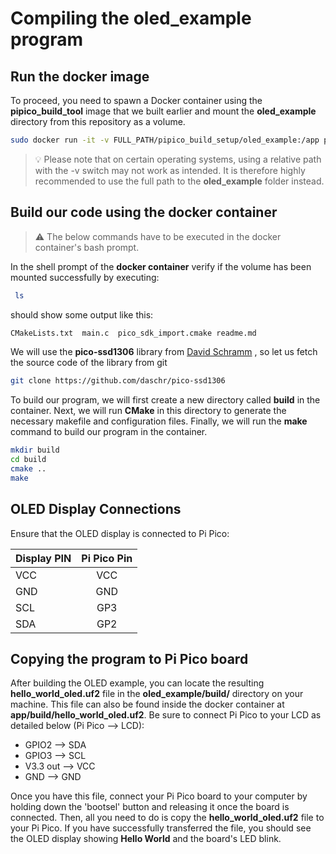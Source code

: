 # Compiling the oled_example program

## Run the docker image

To proceed, you need to spawn a Docker container using the **pipico_build_tool** image that we built earlier and mount the **oled_example** directory from this repository as a volume.

```bash
sudo docker run -it -v FULL_PATH/pipico_build_setup/oled_example:/app pipico_build_tool
```
> 💡 Please note that on certain operating systems, using a relative path with the -v switch may not work as intended. It is therefore highly recommended to use the full path to the **oled_example** folder instead.


## Build our code using the docker container 

> ⚠️ The below commands have to be executed in the docker container's  bash prompt.

In the shell prompt of the **docker container** verify if the volume has been mounted successfully by executing:

```bash
 ls
```
should show some output like this:

```bash
CMakeLists.txt  main.c  pico_sdk_import.cmake readme.md
```

We will  use the **pico-ssd1306** library from [David Schramm](https://github.com/daschr/pico-ssd1306) , so let us fetch the source code of the library from git

```bash
git clone https://github.com/daschr/pico-ssd1306
```

To build our program, we will first create a new directory called **build** in the container. Next, we will run **CMake** in this directory to generate the necessary makefile and configuration files. Finally, we will run the **make** command to build our program in the container.

```bash
mkdir build
cd build
cmake ..
make
```

## OLED Display Connections

Ensure that the OLED display is connected to Pi Pico:

| Display PIN         | Pi Pico Pin |
|--------------|:-----:|
| VCC |  VCC |
| GND      |  GND |
| SCL      |  GP3 |
| SDA      |  GP2 |

## Copying the program to Pi Pico board

After building the OLED example, you can locate the resulting **hello_world_oled.uf2** file in the **oled_example/build/** directory on your machine. This file can also be found inside the docker container at **app/build/hello_world_oled.uf2**. Be sure to connect Pi Pico to your LCD as detailed below (Pi Pico --> LCD):
* GPIO2 --> SDA
* GPIO3 --> SCL 
* V3.3 out --> VCC 
* GND --> GND 

Once you have this file, connect your Pi Pico board to your computer by holding down the 'bootsel' button and releasing it once the board is connected. Then, all you need to do is copy the **hello_world_oled.uf2** file to your Pi Pico. If you have successfully transferred the file, you should see the OLED display showing **Hello World** and the board's LED blink.
